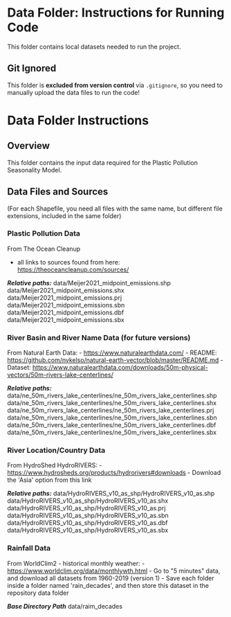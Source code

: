 # Data Folder: Instructions for Running Code

This folder contains local datasets needed to run the project.

## Git Ignored

This folder is **excluded from version control** via `.gitignore`, so you need to manually upload the data files to run the code!


# Data Folder Instructions

## Overview
This folder contains the input data required for the Plastic Pollution Seasonality Model.

## Data Files and Sources

(For each Shapefile, you need all files with the same name, but different file extensions, included in the same folder)


### **Plastic Pollution Data**

From The Ocean Cleanup 
- all links to sources found from here: https://theoceancleanup.com/sources/

***Relative paths:***
    data/Meijer2021_midpoint_emissions.shp
    data/Meijer2021_midpoint_emissions.shx
    data/Meijer2021_midpoint_emissions.prj
    data/Meijer2021_midpoint_emissions.sbn
    data/Meijer2021_midpoint_emissions.dbf
    data/Meijer2021_midpoint_emissions.sbx

### **River Basin and River Name Data** (for future versions)

From Natural Earth Data:
    - https://www.naturalearthdata.com/
    - README: https://github.com/nvkelso/natural-earth-vector/blob/master/README.md
    - Dataset: https://www.naturalearthdata.com/downloads/50m-physical-vectors/50m-rivers-lake-centerlines/

***Relative paths:***
    data/ne_50m_rivers_lake_centerlines/ne_50m_rivers_lake_centerlines.shp        
    data/ne_50m_rivers_lake_centerlines/ne_50m_rivers_lake_centerlines.shx
    data/ne_50m_rivers_lake_centerlines/ne_50m_rivers_lake_centerlines.prj
    data/ne_50m_rivers_lake_centerlines/ne_50m_rivers_lake_centerlines.sbn
    data/ne_50m_rivers_lake_centerlines/ne_50m_rivers_lake_centerlines.dbf
    data/ne_50m_rivers_lake_centerlines/ne_50m_rivers_lake_centerlines.sbx


### **River Location/Country Data**

From HydroShed HydroRIVERS:
    - https://www.hydrosheds.org/products/hydrorivers#downloads
        - Download the 'Asia' option from this link

***Relative paths:***
        data/HydroRIVERS_v10_as_shp/HydroRIVERS_v10_as.shp        
        data/HydroRIVERS_v10_as_shp/HydroRIVERS_v10_as.shx
        data/HydroRIVERS_v10_as_shp/HydroRIVERS_v10_as.prj
        data/HydroRIVERS_v10_as_shp/HydroRIVERS_v10_as.sbn
        data/HydroRIVERS_v10_as_shp/HydroRIVERS_v10_as.dbf
        data/HydroRIVERS_v10_as_shp/HydroRIVERS_v10_as.sbx


### **Rainfall Data**

From WorldClim2 - historical monthly weather:
    - https://www.worldclim.org/data/monthlywth.html
        - Go to "5 minutes" data, and download all datasets from 1960-2019 (version 1)
        - Save each folder inside a folder named 'rain_decades', and then store this dataset in the repository data folder

***Base Directory Path***
    data/raim_decades


